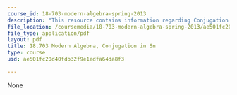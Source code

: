 ```yaml
---
course_id: 18-703-modern-algebra-spring-2013
description: "This resource contains information regarding Conjugation in sn.\r\n"
file_location: /coursemedia/18-703-modern-algebra-spring-2013/ae501fc20d40fdb32f9e1edfa64da8f3_MIT18_703S13_pra_l_6.pdf
file_type: application/pdf
layout: pdf
title: 18.703 Modern Algebra, Conjugation in Sn
type: course
uid: ae501fc20d40fdb32f9e1edfa64da8f3

---
```

None